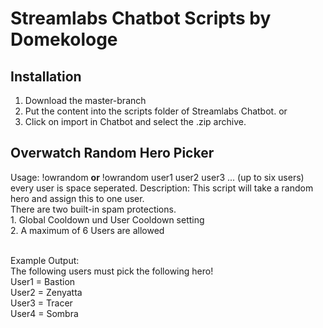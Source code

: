# Streamlabs Chatbot Scripts by Domekologe

## Installation
1. Download the master-branch
2. Put the content into the scripts folder of Streamlabs Chatbot.
or
2. Click on import in Chatbot and select the .zip archive.

## Overwatch Random Hero Picker
Usage:	!owrandom **or** !owrandom user1 user2 user3 ... (up to six users) <br />
	every user is space seperated.
Description:	This script will take a random hero and assign this to one user. <br />
	There are two built-in spam protections. <br />
	1. Global Cooldown und User Cooldown setting <br />
	2. A maximum of 6 Users are allowed <br /><br />
	
	

Example Output: <br />
The following users must pick the following hero! <br />
User1 = Bastion <br />
User2 = Zenyatta <br />
User3 = Tracer <br />
User4 = Sombra